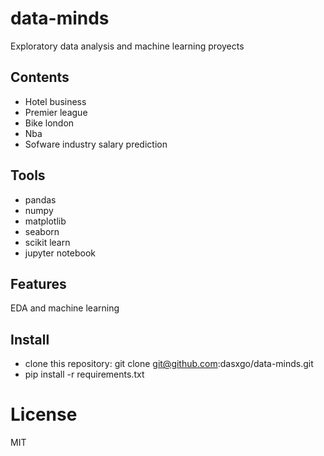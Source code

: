 # **data-minds**
 Exploratory data analysis and machine learning proyects 

## **Contents**

- Hotel business 
- Premier league
- Bike london 
- Nba
- Sofware industry salary prediction

## **Tools**

- pandas 
- numpy
- matplotlib
- seaborn 
- scikit learn
- jupyter notebook

## **Features**

EDA and machine learning

## **Install**

- clone this repository: git clone git@github.com:dasxgo/data-minds.git
- pip install -r requirements.txt

# **License**
MIT


